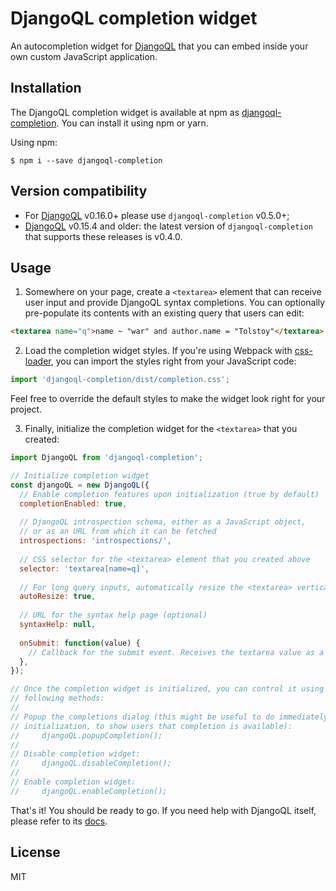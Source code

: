 # DjangoQL completion widget

An autocompletion widget for [DjangoQL](https://github.com/ivelum/djangoql)
that you can embed inside your own custom JavaScript application.

## Installation

The DjangoQL completion widget is available at npm as
[djangoql-completion](https://www.npmjs.com/package/djangoql-completion). 
You can install it using npm or yarn.

Using npm:
```shell
$ npm i --save djangoql-completion
```

## Version compatibility

- For [DjangoQL](https://github.com/ivelum/djangoql) v0.16.0+ please use 
  ``djangoql-completion`` v0.5.0+;
- [DjangoQL](https://github.com/ivelum/djangoql) v0.15.4 and older: the latest
  version of ``djangoql-completion`` that supports these releases is v0.4.0.

## Usage

1. Somewhere on your page, create a `<textarea>` element that can receive user
input and provide DjangoQL syntax completions. You can optionally pre-populate
its contents with an existing query that users can edit:

```html
<textarea name="q">name ~ "war" and author.name = "Tolstoy"</textarea>
```

2. Load the completion widget styles. If you're using Webpack with
[css-loader](https://webpack.js.org/loaders/css-loader/), you can import the
styles right from your JavaScript code:

```javascript
import 'djangoql-completion/dist/completion.css';
```

Feel free to override the default styles to make the widget look right for your
project.

3. Finally, initialize the completion widget for the `<textarea>` that you created:

```javascript
import DjangoQL from 'djangoql-completion';

// Initialize completion widget
const djangoQL = new DjangoQL({
  // Enable completion features upon initialization (true by default)
  completionEnabled: true,
  
  // DjangoQL introspection schema, either as a JavaScript object,
  // or as an URL from which it can be fetched
  introspections: 'introspections/',
  
  // CSS selector for the <textarea> element that you created above
  selector: 'textarea[name=q]',
  
  // For long query inputs, automatically resize the <textarea> vertically
  autoResize: true,
  
  // URL for the syntax help page (optional)
  syntaxHelp: null,
  
  onSubmit: function(value) {
    // Callback for the submit event. Receives the textarea value as a parameter 
  },
});

// Once the completion widget is initialized, you can control it using the
// following methods:
//
// Popup the completions dialog (this might be useful to do immediately after
// initialization, to show users that completion is available):
//     djangoQL.popupCompletion();
//
// Disable completion widget:
//     djangoQL.disableCompletion();
//
// Enable completion widget:
//     djangoQL.enableCompletion();
```

That's it! You should be ready to go. If you need help with DjangoQL itself, 
please refer to its [docs](https://github.com/ivelum/djangoql/).


## License

MIT
